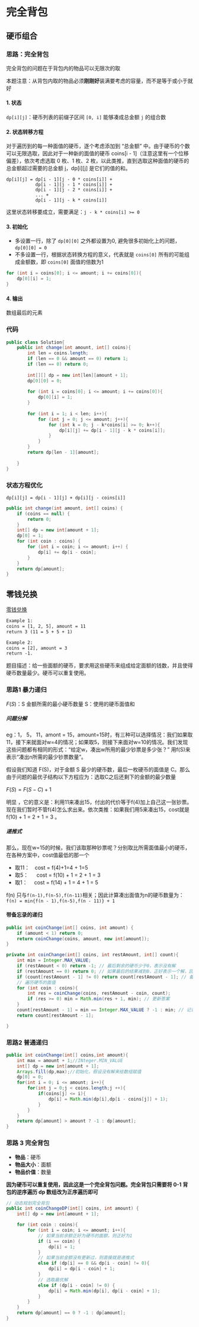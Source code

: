 # 完全背包

## 硬币组合

### 思路：完全背包

完全背包的问题在于背包内的物品可以无限次的取

本题注意：从背包内取的物品必须**刚刚好**装满要考虑的容量，而不是等于或小于就好

#### 1. 状态

`dp[i][j]`：硬币列表的前缀子区间 `[0, i]` 能够凑成总金额 `j` 的组合数

#### 2. 状态转移方程
对于遍历到的每一种面值的硬币，逐个考虑添加到 “总金额” 中。由于硬币的个数可以无限选取，因此对于一种新的面值的硬币 coins[i - 1]（注意这里有一个位移偏差），依次考虑选取 0 枚、1 枚、2 枚，以此类推，直到选取这种面值的硬币的总金额超过需要的总金额 j，dp[i][j] 是它们的值的和。



```
dp[i][j] = dp[i - 1][j - 0 * coins[i]] + 
           dp[i - 1][j - 1 * coins[i]] +
           dp[i - 1][j - 2 * coins[i]] + 
           ... + 
           dp[i - 1][j - k * coins[i]]
```

这里状态转移要成立，需要满足：`j - k * coins[i] >= 0`

#### 3. 初始化

* 多设置一行，除了 `dp[0][0]` 之外都设置为0, 避免很多初始化上的问题，`dp[0][0] = 0`
* 不多设置一行，根据状态转换方程的意义，代表就是 `coins[0]` 所有的可能组成金额数，即 `coins[0]` 面值的倍数为1

```Java
for (int i = coins[0]; i <= amount; i += coins[0]){
    dp[0][i] = 1;
}
```

#### 4. 输出 

数组最后的元素

### 代码

```java
public class Solution{
    public int change(int amount, int[] coins){
        int len = coins.length;
        if (len == 0 && amount == 0) return 1;
        if (len == 0) return 0;
        
        int[][] dp = new int[len][amount + 1];
        dp[0][0] = 0;
        
        for (int i = coins[0]; i <= amount; i += coins[0]){
    		dp[0][i] = 1;
		}
        
        for (int i = 1; i < len; i++){
            for (int j = 0; j <= amount; j++){
                for (int k = 0; j - k*coins[i] >= 0; k++){
                    dp[i][j] += dp[i - 1][j - k * coins[i]];
                }
            }
        }
        return dp[len - 1][amount];
          
    }
}
```



### 状态方程优化

```[-Java]
dp[i][j] = dp[i - 1][j] + dp[i][j - coins[i]]
```

```java 
public int change(int amount, int[] coins) {
    if (coins == null) {
        return 0;
    }
    int[] dp = new int[amount + 1];
    dp[0] = 1;
    for (int coin : coins) {
        for (int i = coin; i <= amount; i++) {
            dp[i] += dp[i - coin];
        }
    }
    return dp[amount];
}

```



## 零钱兑换

  [零钱兑换](https://leetcode-cn.com/problems/coin-change/description/)

```html
Example 1:
coins = [1, 2, 5], amount = 11
return 3 (11 = 5 + 5 + 1)

Example 2:
coins = [2], amount = 3
return -1.
```

题目描述：给一些面额的硬币，要求用这些硬币来组成给定面额的钱数，并且使得硬币数量最少。硬币可以重复使用。

### 思路1 暴力递归

*F*(*S*)：S 金额所需的最小硬币数量
S：使用的硬币面值和 

##### 问题分解

eg：1， 5， 11，amont = 15，amount=15时，有三种可以选择情况：我们如果取11，接下来就面对w=4的情况；如果取5，则接下来面对w=10的情况。我们发现这些问题都有相同的形式：“给定w，凑出w所用的最少钞票是多少张？”  用f(S)来表示“凑出n所需的最少钞票数量”。　　

假设我们知道 F(S)，对于金额 S 最少的硬币数，最后一枚硬币的面值是 C。那么由于问题的最优子结构以下方程应为：选取C之后还剩下的金额的最少数量

$F(S) = F(S - C) + 1$　　

明显 ，它的意义是：利用11来凑出15，付出的代价等于f(4)加上自己这一张钞票。现在我们暂时不管f(4)怎么求出来。依次类推：如果我们用5来凑出15，cost就是f(10) + 1 = 2 + 1 = 3 。

##### 递推式　

那么，现在w=15的时候，我们该取那种钞票呢？分别取比所需面值最小的硬币，在各种方案中，cost值最低的那一个

- 取11：　cost = f(4)+1=4 + 1=5　
- 取5： 　 cost = f(10) + 1 = 2 + 1 = 3
- 取1： 　cost = f(14) + 1 = 4 + 1 = 5

 f(n) 只与` f(n-1),f(n-5),f(n-11) `相关；因此计算凑出面值为n的硬币数量为：`f(n) = min{f(n - 1),f(n-5),f(n - 11)} + 1`

#### 带备忘录的递归

```Java
public int coinChange(int[] coins, int amount) {
    if (amount < 1) return 0;
    return coinChange(coins, amount, new int[amount]);
}

private int coinChange(int[] coins, int restAmount, int[] count){
    int min = Integer.MAX_VALUE;
    if (restAmount < 0) return -1; // 最后剩余的硬币少于0，表示没有解
    if (restAmount == 0) return 0; // 如果最后的结果减到0，正好表示一个解，回溯 F(0) = 0
    if (count[restAmount - 1] != 0) return count[restAmount - 1]; // 备忘录 记录遍历过的值
    // 遍历硬币的面值
    for (int coin : coins){
        int res = coinChange(coins, restAmount - coin, count);
        if (res >= 0) min = Math.min(res + 1, min); // 更新答案
    }
    count[restAmount - 1] = min == Integer.MAX_VALUE ? -1 : min; // 记录遍历的答案
    return count[restAmount - 1];

}
```

### 思路2 普通递归

```java
public int coinChange(int[] coins,int amount){
    int max = amount + 1;//INteger.MIN_VALUE
    int[] dp = new int[amount + 1];
    Arrays.fill(dp,max);//初始化，假设没有解来给数组赋值
    dp[0] = 0;
    for(int i = 0; i <= amount; i++){
        for(int j = 0;j < coins.length;j ++){
            if(coins[j] <= i){
                dp[i] = Math.min(dp[i],dp[i - coins[j]] + 1);                
            }
        }
    }
    return dp[amount] > amount ? -1 : dp[amount];    
}
```



### 思路 3 完全背包

- **物品**：硬币
- **物品大小**：面额
- **物品价值**：数量

**因为硬币可以重复使用，因此这是一个完全背包问题。完全背包只需要将 0-1 背包的逆序遍历 dp 数组改为正序遍历即可**

```java
// 动态规划完全背包
public int coinChangeDP(int[] coins, int amount) {
    int[] dp = new int[amount + 1];

    for (int coin : coins){
        for (int i = coin; i <= amount; i++){
            // 如果当前余额正好为硬币的面额，则正好为1
            if (i == coin) {
                dp[i] = 1;
            }
            // 如果当前金额没有更新过，则直接就是递推式
            else if (dp[i] == 0 && dp[i - coin] != 0){
                dp[i] = dp[i - coin] + 1;
            }
            // 选取最优解
            else if (dp[i - coin] != 0) {
                dp[i] = Math.min(dp[i], dp[i - coin] + 1);
            }
        }
    }
    return dp[amount] == 0 ? -1 : dp[amount];
}
```

